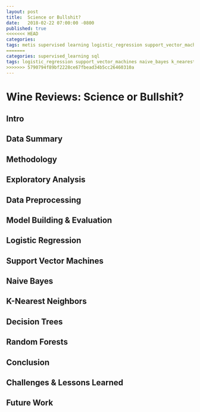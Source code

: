 ```yaml
---
layout: post
title:  Science or Bullshit?
date:   2018-02-22 07:00:00 -0800
published: true
<<<<<<< HEAD
categories: 
tags: metis supervised learning logistic_regression support_vector_machines naive_bayes k_nearest_neighbors decision_trees random_forests postgresql flask d3
=======
categories: supervised_learning sql
tags: logistic_regression support_vector_machines naive_bayes k_nearest_neighbors decision_trees random_forests postgresql flask d3
>>>>>>> 5790794f89bf2228ce67fbead34b5cc26460310a
---
```


# Wine Reviews: Science or Bullshit?


## Intro


## Data Summary


## Methodology


## Exploratory Analysis


## Data Preprocessing


## Model Building & Evaluation


## Logistic Regression


## Support Vector Machines


## Naive Bayes


## K-Nearest Neighbors


## Decision Trees


## Random Forests


## Conclusion


## Challenges & Lessons Learned


## Future Work


